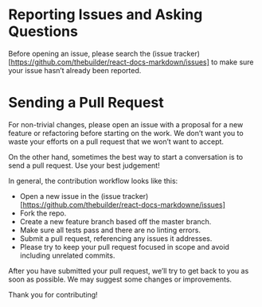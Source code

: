 # Reporting Issues and Asking Questions

Before opening an issue, please search the (issue tracker)[https://github.com/thebuilder/react-docs-markdown/issues] to make sure your issue hasn’t already been reported.

# Sending a Pull Request

For non-trivial changes, please open an issue with a proposal for a new feature or refactoring before starting on the work. We don’t want you to waste your efforts on a pull request that we won’t want to accept.

On the other hand, sometimes the best way to start a conversation is to send a pull request. Use your best judgement!

In general, the contribution workflow looks like this:

- Open a new issue in the (issue tracker)[https://github.com/thebuilder/react-docs-markdowne/issues]
- Fork the repo.
- Create a new feature branch based off the master branch.
- Make sure all tests pass and there are no linting errors.
- Submit a pull request, referencing any issues it addresses.
- Please try to keep your pull request focused in scope and avoid including unrelated commits.

After you have submitted your pull request, we’ll try to get back to you as soon as possible. We may suggest some changes or improvements.

Thank you for contributing!
